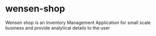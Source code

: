 # wensen-shop
Wensen shop is an Inventory Management Application for small scale business and provide analytical details to the user
